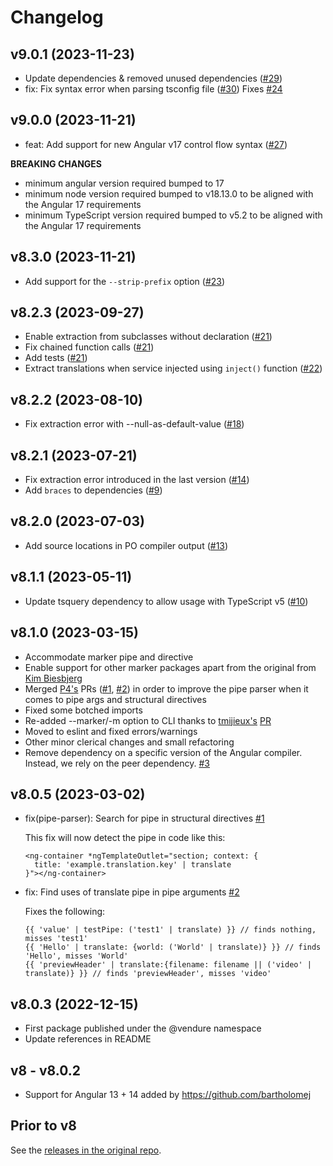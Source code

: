 # Changelog

## v9.0.1 (2023-11-23)

- Update dependencies & removed unused dependencies ([#29](https://github.com/vendure-ecommerce/ngx-translate-extract/pull/29))
- fix: Fix syntax error when parsing tsconfig file ([#30](https://github.com/vendure-ecommerce/ngx-translate-extract/pull/30)) Fixes [#24](https://github.com/vendure-ecommerce/ngx-translate-extract/issues/24)

## v9.0.0 (2023-11-21)

- feat: Add support for new Angular v17 control flow syntax ([#27](https://github.com/vendure-ecommerce/ngx-translate-extract/pull/27))

**BREAKING CHANGES**

- minimum angular version required bumped to 17
- minimum node version required bumped to v18.13.0 to be aligned with the Angular 17 requirements
- minimum TypeScript version required bumped to v5.2 to be aligned with the Angular 17 requirements

## v8.3.0 (2023-11-21)
- Add support for the `--strip-prefix` option ([#23](https://github.com/vendure-ecommerce/ngx-translate-extract/pull/23))

## v8.2.3 (2023-09-27)
- Enable extraction from subclasses without declaration ([#21](https://github.com/vendure-ecommerce/ngx-translate-extract/pull/21))
- Fix chained function calls ([#21](https://github.com/vendure-ecommerce/ngx-translate-extract/pull/21))
- Add tests ([#21](https://github.com/vendure-ecommerce/ngx-translate-extract/pull/21))
- Extract translations when service injected using `inject()` function  ([#22](https://github.com/vendure-ecommerce/ngx-translate-extract/pull/22))

## v8.2.2 (2023-08-10)
- Fix extraction error with --null-as-default-value ([#18](https://github.com/vendure-ecommerce/ngx-translate-extract/issues/18))

## v8.2.1 (2023-07-21)
- Fix extraction error introduced in the last version ([#14](https://github.com/vendure-ecommerce/ngx-translate-extract/issues/14))
- Add `braces` to dependencies ([#9](https://github.com/vendure-ecommerce/ngx-translate-extract/pull/9))

## v8.2.0 (2023-07-03)
- Add source locations in PO compiler output ([#13](https://github.com/vendure-ecommerce/ngx-translate-extract/pull/13))

## v8.1.1 (2023-05-11)

- Update tsquery dependency to allow usage with TypeScript v5 ([#10](https://github.com/vendure-ecommerce/ngx-translate-extract/pull/10))

## v8.1.0 (2023-03-15)

- Accommodate marker pipe and directive
- Enable support for other marker packages apart from the original from [Kim Biesbjerg](https://github.com/biesbjerg/ngx-translate-extract-marker)
- Merged [P4's](https://github.com/P4) PRs ([#1](https://github.com/vendure-ecommerce/ngx-translate-extract/pull/1), [#2](https://github.com/vendure-ecommerce/ngx-translate-extract/pull/2)) in order to improve the pipe parser when it comes to pipe args and structural directives
- Fixed some botched imports
- Re-added --marker/-m option to CLI thanks to [tmijieux's](https://github.com/tmijieux) [PR](https://github.com/colsen1991/ngx-translate-extract/pull/1)
- Moved to eslint and fixed errors/warnings
- Other minor clerical changes and small refactoring
- Remove dependency on a specific version of the Angular compiler. Instead, we rely on the peer dependency. [#3](https://github.com/vendure-ecommerce/ngx-translate-extract/issues/3)

## v8.0.5 (2023-03-02)

- fix(pipe-parser): Search for pipe in structural directives [#1](https://github.com/vendure-ecommerce/ngx-translate-extract/pull/1)

  This fix will now detect the pipe in code like this:

  ```
  <ng-container *ngTemplateOutlet="section; context: {
    title: 'example.translation.key' | translate
  }"></ng-container>
  ```

- fix: Find uses of translate pipe in pipe arguments [#2](https://github.com/vendure-ecommerce/ngx-translate-extract/pull/2)

  Fixes the following:


  ```angular2html
  {{ 'value' | testPipe: ('test1' | translate) }} // finds nothing, misses 'test1'
  {{ 'Hello' | translate: {world: ('World' | translate)} }} // finds 'Hello', misses 'World'
  {{ 'previewHeader' | translate:{filename: filename || ('video' | translate)} }} // finds 'previewHeader', misses 'video'
  ```

## v8.0.3 (2022-12-15)

- First package published under the @vendure namespace
- Update references in README

## v8 - v8.0.2

- Support for Angular 13 + 14 added by https://github.com/bartholomej

## Prior to v8

See the [releases in the original repo](https://github.com/biesbjerg/ngx-translate-extract/releases).

